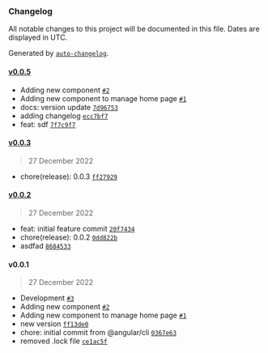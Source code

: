 ### Changelog

All notable changes to this project will be documented in this file. Dates are displayed in UTC.

Generated by [`auto-changelog`](https://github.com/CookPete/auto-changelog).

#### [v0.0.5](https://github.com/sujeetkryadav/angular2-POC/compare/v0.0.3...v0.0.5)

- Adding new component [`#2`](https://github.com/sujeetkryadav/angular2-POC/pull/2)
- Adding new component to manage home page [`#1`](https://github.com/sujeetkryadav/angular2-POC/pull/1)
- docs: version update [`7d96753`](https://github.com/sujeetkryadav/angular2-POC/commit/7d96753d831d7ddfb0b4cb39927b52edcae7e619)
- adding changelog [`ecc7bf7`](https://github.com/sujeetkryadav/angular2-POC/commit/ecc7bf7998b4a8ec84720f2be0ae0b847bbf9a99)
- feat: sdf [`7f7c9f7`](https://github.com/sujeetkryadav/angular2-POC/commit/7f7c9f78d4ee589db40c1be35a8780956a90fcc3)

#### [v0.0.3](https://github.com/sujeetkryadav/angular2-POC/compare/v0.0.2...v0.0.3)

> 27 December 2022

- chore(release): 0.0.3 [`ff27929`](https://github.com/sujeetkryadav/angular2-POC/commit/ff27929b3be5793e23bd64058fd02c7bc2874853)

#### [v0.0.2](https://github.com/sujeetkryadav/angular2-POC/compare/v0.0.1...v0.0.2)

> 27 December 2022

- feat: initial feature commit [`20f7434`](https://github.com/sujeetkryadav/angular2-POC/commit/20f74344e9cd3f81adece918e49c8bc6d0b5a627)
- chore(release): 0.0.2 [`0dd822b`](https://github.com/sujeetkryadav/angular2-POC/commit/0dd822bc0feb52d9500cb7b20d83e82f1441a675)
- asdfad [`8684533`](https://github.com/sujeetkryadav/angular2-POC/commit/86845332be4284d84b84e5d5a2ff4ba6b1bb5523)

#### v0.0.1

> 27 December 2022

- Development [`#3`](https://github.com/sujeetkryadav/angular2-POC/pull/3)
- Adding new component [`#2`](https://github.com/sujeetkryadav/angular2-POC/pull/2)
- Adding new component to manage home page [`#1`](https://github.com/sujeetkryadav/angular2-POC/pull/1)
- new version [`ff13de0`](https://github.com/sujeetkryadav/angular2-POC/commit/ff13de08923d46751da4441fe38cbaed4bf5d8d9)
- chore: initial commit from @angular/cli [`0367e63`](https://github.com/sujeetkryadav/angular2-POC/commit/0367e638239f65cf5e1c28dfde628cd57b714760)
- removed .lock file [`ce1ac5f`](https://github.com/sujeetkryadav/angular2-POC/commit/ce1ac5f551962c8abf9d089be36ad1e208d54af9)

